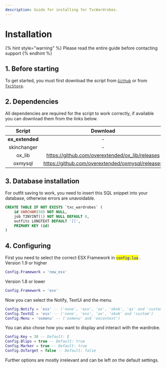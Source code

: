 ```yaml
---
description: Guide for installing for TxcWardrobes.
---
```


# Installation

{% hint style="warning" %}
Please read the entire guide before contacting support
{% endhint %}

## 1. Before starting <a href="#starting" id="starting"></a>

To get started, you must first download the script from [`Github`](https://github.com/ToxicJellyTV/TxcWardrobes) or from [`TxcStore`](https://www.txcstore.com/).

## 2. Dependencies <a href="#dependencies" id="dependencies"></a>

All dependencies are required for the script to work correctly, if available you can download them from the links below.

<table data-full-width="false"><thead><tr><th width="272" align="center">Script</th><th align="center">Download</th></tr></thead><tbody><tr><td align="center"><strong>ex_extended</strong></td><td align="center">-</td></tr><tr><td align="center">skinchanger</td><td align="center">-</td></tr><tr><td align="center">ox_lib</td><td align="center"><a href="https://github.com/overextended/ox_lib/releases">https://github.com/overextended/ox_lib/releases</a></td></tr><tr><td align="center">oxmysql</td><td align="center"><a href="https://github.com/overextended/ox_lib/releases">https://github.com/overextended/oxmysql/releases</a></td></tr></tbody></table>

## 3. Database installation <a href="#database" id="database"></a>

For outfit saving to work, you need to insert this SQL snippet into your database, otherwise errors are unavoidable.

```sql
CREATE TABLE IF NOT EXISTS `txc_wardrobes` (
    id VARCHAR(50) NOT NULL, 
    job TINYINT(1) NOT NULL DEFAULT 0, 
    outfits LONGTEXT DEFAULT '[]', 
    PRIMARY KEY (id)
)
```

## 4. Configuring <a href="#configurations" id="configurations"></a>

First you need to select the correct ESX Framework in <mark style="color:blue;">`config.lua`</mark> .\
Version 1.9 or higher

```lua
Config.Framework = 'new_esx'
```

Version 1.8 or lower

```lua
Config.Framework = 'esx'
```

Now you can select the Notify, TextUi and the menu.

```lua
Config.Notify = 'esx' -- ('none', 'esx', 'ox', 'okok', 'qs' and 'custom')
Config.TextUI = 'esx' -- ('none', 'esx', 'ox', 'okok' and 'custom')
Config.Menu = 'oxmenu' -- ('oxmenu' and 'oxcontext')
```

You can also chose how you want to display and interact with the wardrobe.

```lua
Config.Key = 38 -- Default: E
Config.Blips = true -- Default: true
Config.Marker = true -- Default: true
Config.OxTarget = false -- Default: false
```

Further options are mostly irrelevant and can be left on the default settings.

